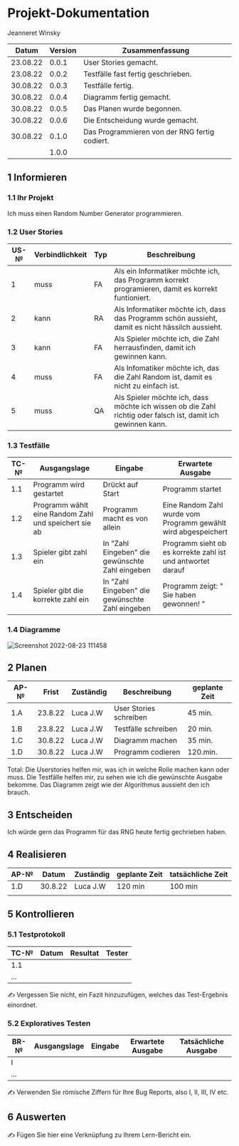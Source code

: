 # Projekt-Dokumentation



Jeanneret Winsky

| Datum | Version | Zusammenfassung                                              |
| ----- | ------- | ------------------------------------------------------------ |
| 23.08.22 | 0.0.1| User Stories gemacht.                                        |
| 23.08.22 | 0.0.2| Testfälle fast fertig geschrieben.                           |
| 30.08.22 | 0.0.3| Testfälle fertig.                                            |
| 30.08.22 | 0.0.4| Diagramm fertig gemacht.                                     |
| 30.08.22 | 0.0.5| Das Planen wurde begonnen.                                   |
| 30.08.22 | 0.0.6| Die Entscheidung wurde gemacht.                              |
| 30.08.22 | 0.1.0| Das Programmieren von der RNG fertig codiert.                |
|       | 1.0.0   |                                                              |

## 1 Informieren

### 1.1 Ihr Projekt

Ich muss einen Random Number Generator programmieren.

### 1.2 User Stories

| US-№ | Verbindlichkeit | Typ  | Beschreibung                       |
| ---- | --------------- | ---- | ---------------------------------- |
| 1    |    muss         |  FA  | Als ein Informatiker möchte ich, das Programm korrekt programieren, damit es korrekt funtioniert. |
| 2    |    kann         |  RA  | Als Informatiker möchte ich, dass das Programm schön aussieht, damit es nicht hässilch aussieht. |                                   
| 3    |    kann         |  FA  | Als Spieler möchte ich, die Zahl herrausfinden, damit ich gewinnen kann. |                                    
| 4    |    muss         |  FA  | Als Infomatiker möchte ich, das die Zahl Random ist, damit es  nicht zu einfach ist. |                               
| 5    |    muss         |  QA  | Als Spieler möchte ich, dass möchte ich wissen ob die Zahl richtig oder falsch ist, damit ich gewinnen kann. |                                   

### 1.3 Testfälle

| TC-№ |  Ausgangslage| Eingabe | Erwartete Ausgabe | 
| ---- | ------------ | ------- | ----------------- |
| 1.1  | Programm wird gestartet | Drückt auf Start | Programm startet |
| 1.2  | Programm wählt eine Random Zahl und speichert sie ab | Programm macht es von allein | Eine Random Zahl wurde vom Programm gewählt wird abgespeichert |         
| 1.3  | Spieler gibt zahl ein | In "Zahl Eingeben" die gewünschte Zahl eingeben | Programm sieht ob es korrekte zahl ist und antwortet darauf |
| 1.4  | Spieler gibt die korrekte zahl ein | In "Zahl Eingeben" die gewünschte Zahl eingeben | Programm zeigt: " Sie haben gewonnen! " | 


### 1.4 Diagramme

![Screenshot 2022-08-23 111458](https://user-images.githubusercontent.com/110892742/186120816-e21e458a-f17e-45a7-835a-4efdaebed1b6.png)


## 2 Planen

| AP-№ | Frist | Zuständig | Beschreibung | geplante Zeit |
| ---- | ----- | --------- | ------------ | ------------- |
| 1.A  |23.8.22|  Luca J.W | User Stories schreiben | 45 min.|
| 1.B  |23.8.22|  Luca J.W | Testfälle schreiben    | 20 min.|
| 1.C  |30.8.22|  Luca J.W | Diagramm machen     | 35 min.|
| 1.D  |30.8.22|  Luca J.W | Programm codieren   |120.min.| 

Total: Die Userstories helfen mir, was ich in welche Rolle machen kann oder muss.
       Die Testfälle helfen mir, zu sehen wie ich die gewünschte Ausgabe bekomme.
       Das Diagramm zeigt wie der Algorithmus aussieht den ich brauch.
   



## 3 Entscheiden

Ich würde gern das Programm für das RNG heute fertig gechrieben haben.

## 4 Realisieren

| AP-№ | Datum | Zuständig | geplante Zeit | tatsächliche Zeit |
| ---- | ----- | --------- | ------------- | ----------------- |
| 1.D  |30.8.22| Luca J.W  |   120 min     |  100 min          |
|      |       |           |               |                   |


## 5 Kontrollieren

### 5.1 Testprotokoll

| TC-№ | Datum | Resultat | Tester |
| ---- | ----- | -------- | ------ |
| 1.1  |       |          |        |
| ...  |       |          |        |

✍️ Vergessen Sie nicht, ein Fazit hinzuzufügen, welches das Test-Ergebnis einordnet.

### 5.2 Exploratives Testen

| BR-№ | Ausgangslage | Eingabe | Erwartete Ausgabe | Tatsächliche Ausgabe |
| ---- | ------------ | ------- | ----------------- | -------------------- |
| I    |              |         |                   |                      |
| ...  |              |         |                   |                      |

✍️ Verwenden Sie römische Ziffern für Ihre Bug Reports, also I, II, III, IV etc.

## 6 Auswerten

✍️ Fügen Sie hier eine Verknüpfung zu Ihrem Lern-Bericht ein.
